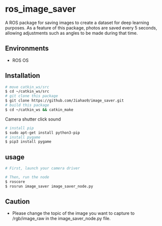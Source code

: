 # ros_image_saver

A ROS package for saving images to create a dataset for deep learning purposes. As a feature of this package, photos are saved every 5 seconds, allowing adjustments such as angles to be made during that time.

## Environments

- ROS OS

## Installation

```bash
# move catkin_ws/src
$ cd ~/catkin_ws/src
# git clone this package
$ git clone https://github.com/Jiahao9/image_saver.git
# build this package
$ cd ~/catkin_ws && catkin_make
```

Camera shutter click sound
```bash
# install pip
$ sudo apt-get install python3-pip
# install pygame
$ pip3 install pygame
```

## usage
```bash
# First, launch your camera driver

# Then, run the node
$ roscore
$ rosrun image_saver image_saver_node.py
```

## Caution
- Please change the topic of the image you want to capture to /rgb/image_raw in the image_saver_node.py file.
